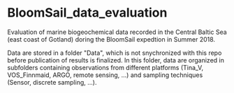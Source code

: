 # BloomSail_data_evaluation
Evaluation of marine biogeochemical data recorded in the Central Baltic Sea (east coast of Gotland) doring the BloomSail expedtion in Summer 2018.

Data are stored in a folder "Data", which is not snychronized with this repo before publication of results is finalized. In this folder, data are organized in subfolders containing observations from different platforms (Tina_V, VOS_Finnmaid, ARGO, remote sensing, ...) and sampling techniques (Sensor, discrete sampling, ...).

